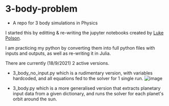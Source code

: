 # 3-body-problem
- A repo for 3 body simulations in Physics

I started this by editting & re-writing the jupyter notebooks created by [Luke Polson](https://github.com/lukepolson/youtube_channel/tree/main/Python%20Metaphysics%20Series).

I am practicing my python by converting them into full python files with inputs and outputs, as well as re-writing it in Julia. 

There are currently (18/9/2021) 2 active versions.

- 3_body_no_input.py which is a rudimentary version, with variables hardcoded, and all equations fed to the solver for 1 single run. 
![image](https://user-images.githubusercontent.com/42925677/134179290-5fbed3ce-e08b-49c2-a8a5-e85add9f38f4.png)


- 3_body.py which is a more generalised version that extracts planetary input data from a given dictionary, and runs the solver for each planet's orbit around the sun.
